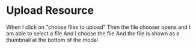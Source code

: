 # Upload Resource

When I click on "choose files to upload"
Then the file chooser opens
and I am able to select a file
And I choose the file
And the file is shown as a thumbnail at the bottom of the modal

###
